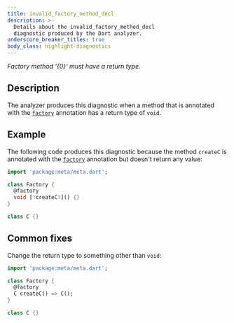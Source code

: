 ```yaml
---
title: invalid_factory_method_decl
description: >-
  Details about the invalid_factory_method_decl
  diagnostic produced by the Dart analyzer.
underscore_breaker_titles: true
body_class: highlight-diagnostics
---
```


_Factory method '{0}' must have a return type._

## Description

The analyzer produces this diagnostic when a method that is annotated with
the [`factory`][meta-factory] annotation has a return type of `void`.

## Example

The following code produces this diagnostic because the method `createC`
is annotated with the [`factory`][meta-factory] annotation but doesn't
return any value:

```dart
import 'package:meta/meta.dart';

class Factory {
  @factory
  void [!createC!]() {}
}

class C {}
```

## Common fixes

Change the return type to something other than `void`:

```dart
import 'package:meta/meta.dart';

class Factory {
  @factory
  C createC() => C();
}

class C {}
```

[meta-factory]: https://pub.dev/documentation/meta/latest/meta/factory-constant.html
